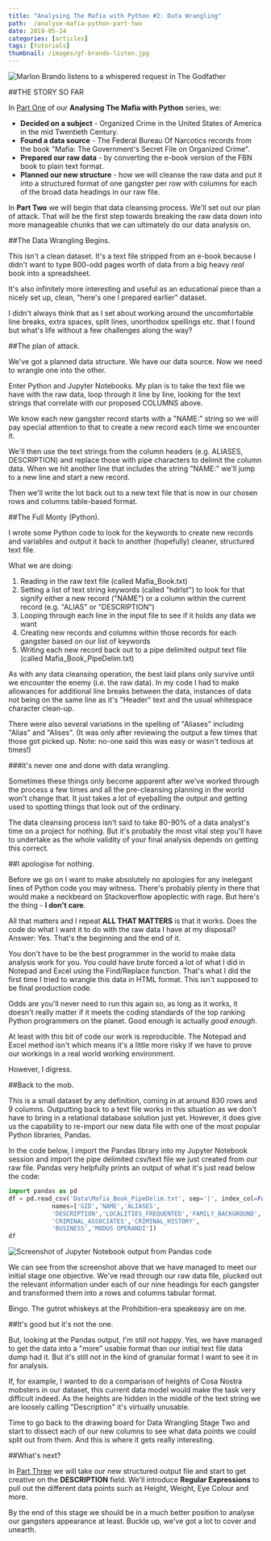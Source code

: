 ```yaml
---
title: "Analysing The Mafia with Python #2: Data Wrangling"
path:  /analyse-mafia-python-part-two
date: 2019-05-24
categories: [articles]
tags: [tutorials]
thumbnail: /images/gf-brando-listen.jpg
---
```

![Marlon Brando listens to a whispered request in The Godfather](/images/gf-brando-listen.jpg)

##THE STORY SO FAR

In [Part One](/analyse-mafia-python-part-one) of our **Analysing The Mafia with Python** series, we:
- **Decided on a subject** - Organized Crime in the United States of America in the mid Twentieth Century.
- **Found a data source** - The Federal Bureau Of Narcotics records from the book "Mafia: The Government's Secret File on Organized Crime".
- **Prepared our raw data** - by converting the e-book version of the FBN book to plain text format.
- **Planned our new structure** - how we will cleanse the raw data and put it into a structured format of one gangster per row with columns for each of the broad data headings in our raw file.

In **Part Two** we will begin that data cleansing process. We'll set out our plan of attack. That will be the first step towards breaking the raw data down into more manageable chunks that we can ultimately do our data analysis on.

##The Data Wrangling Begins.

This isn't a clean dataset. It's a text file stripped from an e-book because I didn't want to type 800-odd pages worth of data from a big heavy _real_ book into a spreadsheet.

It's also infinitely more interesting and useful as an educational piece than a nicely set up, clean, "here's one I prepared earlier" dataset.

I didn't always think that as I set about working around the uncomfortable line breaks, extra spaces, split lines, unorthodox spellings etc. that I found but what's life without a few challenges along the way?

##The plan of attack.

We've got a planned data structure. We have our data source. Now we need to wrangle one into the other.

Enter Python and Jupyter Notebooks. My plan is to take the text file we have with the raw data, loop through it line by line, looking for the text strings that correlate with our proposed COLUMNS above.

We know each new gangster record starts with a "NAME:" string so we will pay special attention to that to create a new record each time we encounter it.

We'll then use the text strings from the column headers (e.g. ALIASES, DESCRIPTION) and replace those with pipe characters to delimit the column data. When we hit another line that includes the string "NAME:" we'll jump to a new line and start a new record.

Then we'll write the lot back out to a new text file that is now in our chosen rows and columns table-based format. 

##The Full Monty (Python).

I wrote some Python code to look for the keywords to create new records and variables and output it back to another (hopefully) cleaner, structured text file.

What we are doing:

1) Reading in the raw text file (called Mafia\_Book.txt)
2) Setting a list of text string keywords (called "hdrlst") to look for that signify either a new record ("NAME") or a column within the current record (e.g. "ALIAS" or "DESCRIPTION")
3) Looping through each line in the input file to see if it holds any data we want
4) Creating new records and columns within those records for each gangster based on our list of keywords
5) Writing each new record back out to a pipe delimited output text file (called Mafia\_Book\_PipeDelim.txt)


As with any data cleansing operation, the best laid plans only survive until we encounter the enemy (i.e. the raw data). In my code I had to make allowances for additional line breaks between the data, instances of data not being on the same line as it's "Header" text and the usual whitespace character clean-up.

There were also several variations in the spelling of "Aliases" including "Alias" and "Alises". (It was only after reviewing the output a few times that those got picked up. Note: no-one said this was easy or wasn't tedious at times!)

###It's never one and done with data wrangling.

Sometimes these things only become apparent after we've worked through the process a few times and all the pre-cleansing planning in the world won't change that. It just takes a lot of eyeballing the output and getting used to spotting things that look out of the ordinary.

The data cleansing process isn't said to take 80-90% of a data analyst's time on a project for nothing. But it's probably the most vital step you'll have to undertake as the whole validity of your final analysis depends on getting this correct.

##I apologise for nothing.

Before we go on I want to make absolutely no apologies for any inelegant lines of Python code you may witness. There's probably plenty in there that would make a neckbeard on Stackoverflow apoplectic with rage. But here's the thing - **I don't care**.

All that matters and I repeat **ALL THAT MATTERS** is that it works. Does the code do what I want it to do with the raw data I have at my disposal? Answer: Yes. That's the beginning and the end of it.

You don't have to be the best programmer in the world to make data analysis work for you. You could have brute forced a lot of what I did in Notepad and Excel using the Find/Replace function. That's what I did the first time I tried to wrangle this data in HTML format. This isn't supposed to be final production code.

Odds are you'll never need to run this again so, as long as it works, it doesn't really matter if it meets the coding standards of the top ranking Python programmers on the planet. Good enough is actually _good enough_.

At least with this bit of code our work is reproducible. The Notepad and Excel method isn't which means it's a little more risky if we have to prove our workings in a real world working environment.

However, I digress.

##Back to the mob.

This is a small dataset by any definition, coming in at around 830 rows and 9 columns. Outputting back to a text file works in this situation as we don't have to bring in a relational database solution just yet. However, it does give us the capability to re-import our new data file with one of the most popular Python libraries, Pandas.

In the code below, I import the Pandas library into my Jupyter Notebook session and import the pipe delimited csv/text file we just created from our raw file. Pandas very helpfully prints an output of what it's just read below the code:

```python
import pandas as pd
df = pd.read_csv('Data\Mafia_Book_PipeDelim.txt', sep='|', index_col=False,
            names=['GID','NAME','ALIASES',
            'DESCRIPTION','LOCALITIES_FREQUENTED','FAMILY_BACKGROUND',
            'CRIMINAL_ASSOCIATES','CRIMINAL_HISTORY',
            'BUSINESS','MODUS OPERANDI'])
df
```
![Screenshot of Jupyter Notebook output from Pandas code](/images/mafia-ss1.png)

We can see from the screenshot above that we have managed to meet our initial stage one objective. We've read through our raw data file, plucked out the relevant information under each of our nine headings for each gangster and transformed them into a rows and columns tabular format.

Bingo. The gutrot whiskeys at the Prohibition-era speakeasy are on me.

##It's good but it's not the one.

But, looking at the Pandas output, I'm still not happy. Yes, we have managed to get the data into a "more" usable format than our initial text file data dump had it. But it's still not in the kind of granular format I want to see it in for analysis.

If, for example, I wanted to do a comparison of heights of Cosa Nostra mobsters in our dataset, this current data model would make the task very difficult indeed. As the heights are hidden in the middle of the text string we are loosely calling "Description" it's virtually unusable.

Time to go back to the drawing board for Data Wrangling Stage Two and start to dissect each of our new columns to see what data points we could split out from them. And this is where it gets really interesting.

##What's next?

In [Part Three](/analyse-mafia-python-part-three) we will take our new structured  output file and start to get creative on the **DESCRIPTION** field. We'll introduce **Regular Expressions** to pull out the different data points such as Height, Weight, Eye Colour and more.

By the end of this stage we should be in a much better position to analyse our gangsters appearance at least. Buckle up, we've got a lot to cover and unearth.